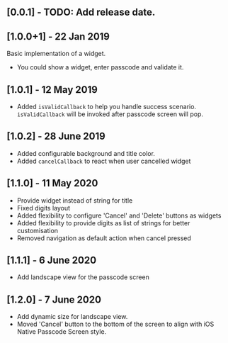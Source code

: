 ## [0.0.1] - TODO: Add release date.

## [1.0.0+1] - 22 Jan 2019 
Basic implementation of a widget.
- You could show a widget, enter passcode and validate it.

## [1.0.1] - 12 May 2019
- Added `isValidCallback` to help you handle success scenario. `isValidCallback` will be invoked after passcode screen will pop.

## [1.0.2] - 28 June 2019
- Added configurable background and title color.
- Added `cancelCallback` to react when user cancelled widget

## [1.1.0] - 11 May 2020
- Provide widget instead of string for title
- Fixed digits layout
- Added flexibility to configure 'Cancel' and 'Delete' buttons as widgets
- Added flexibility to provide digits as list of strings for better customisation
- Removed navigation as default action when cancel pressed

## [1.1.1] - 6 June 2020
- Add landscape view for the passcode screen

## [1.2.0] - 7 June 2020
- Add dynamic size for landscape view.
- Moved 'Cancel' button to the bottom of the screen to align with iOS Native Passcode Screen style.
